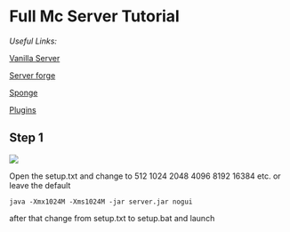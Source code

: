 <h1>Full Mc Server Tutorial</h1>
<p><em>Useful Links:</em></p>
<p><a href="https://mcversions.net/">Vanilla Server</a></p>
<p><a href="https://files.minecraftforge.net/net/minecraftforge/forge/">Server forge</a></p>
<p><a href="https://www.spongepowered.org/downloads/">Sponge</a></p>
<p><a href="https://ore.spongepowered.org/">Plugins</a></p>
<h2>Step 1</h2>
<img src="https://cdn.discordapp.com/attachments/871132662667038722/871132671588331570/unknown.png"/>
<p>Open the setup.txt and change to 512 1024 2048 4096 8192 16384 etc. or leave the default</p>
<code>java -Xmx1024M -Xms1024M -jar server.jar nogui</code>
<p>after that change from setup.txt to setup.bat and launch</p>
